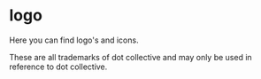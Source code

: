 # logo

Here you can find logo's and icons. 

These are all trademarks of dot collective and may only be used in reference to dot collective. 

